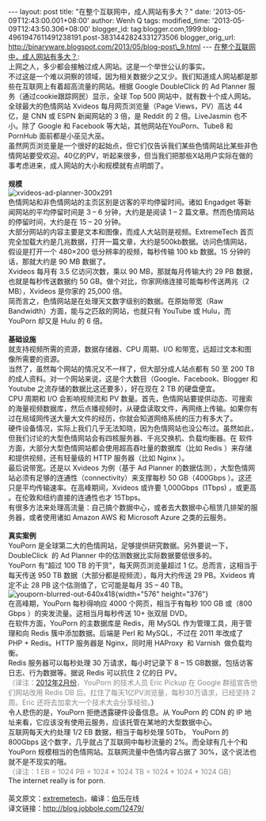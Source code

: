 --- layout: post title: "在整个互联网中，成人网站有多大？" date:
'2013-05-09T12:43:00.001+08:00' author: Wenh Q tags: modified\_time:
'2013-05-09T12:43:50.306+08:00' blogger\_id:
tag:blogger.com,1999:blog-4961947611491238191.post-3831442824331273506
blogger\_orig\_url:
http://binaryware.blogspot.com/2013/05/blog-post\_9.html ---
[在整个互联网中，成人网站有多大？](http://www.oschina.net/news/40343/porn-site):\
上网之人，多少都会接触过成人网站。这是一个举世公认的事实。\
不过这是一个难以洞察的领域，因为相关数据少之又少。我们知道成人网站都是那些在互联网上有着超高流量的网站。根据
Google DoubleClick 的 Ad Planner 服务（通过cookie跟踪网民）显示，全球
Top 500 网站中，就有数十个成人网站。全球最大的色情网站 Xvideos
每月网页浏览量（Page Views，PV）高达 44 亿，是 CNN 或 ESPN 新闻网站的 3
倍，是 Reddit 的 2 倍。LiveJasmin 也不小。除了 Google 和 Facebook
等大站，其他网站在YouPorn、Tube8 和 PornHub 面前都是小巫见大巫。\
虽然网页浏览量是一个很好的起始点，但它们仅告诉我们某些色情网站比某些非色情网站要受欢迎。40亿的PV，听起来很多，但当我们把那些X站用户实际在做的事考虑进来，成人网站的大小和规模就有点明朗了。\
\
**规模**\
![](http://static.oschina.net/uploads/img/201305/09071023_Fg8A.jpg "xvideos-ad-planner-300x291")\
色情网站和非色情网站的主页区别是访客的平均停留时间。诸如 Engadget
等新闻网站的平均停留时间是 3 – 6 分钟，大约是是阅读 1 – 2
篇文章。然而色情网站的停留时间，大约是在 15 – 20 分钟。\
大部分网站的内容主要是文本和图像，而成人大站则是视频。ExtremeTech
首页完全加载大约是几兆数据，打开一篇文章，大约是500kb数据。访问色情网站，假设是打开一个
480×200 低分辨率的视频，每秒传输 100 kb 数据。15 分钟的话，那就大约是 90
MB 数据了。\
Xvideos 每月有 3.5 亿访问次数，乘以 90 MB，那就每月传输大约 29 PB
数据，也就是每秒传送数据约 50
GB。做个对比，你家网络连接可能每秒传送两兆（2 MB），Xvideos 是你家的
25,000 倍。\
简而言之，色情网站是在处理天文数字级别的数据。在原始带宽（Raw
Bandwidth）方面，能与之匹敌的网站，也就只有 YouTube 或 Hulu，而 YouPorn
却又是 Hulu 的 6 倍。\
\
**基础设施**\
就支持视频所需的资源，数据存储器、CPU 周期、I/O
和带宽，远超过文本和图像所需要的资源。\
当然了，虽然每个网站的情况又不一样了，但大部分成人站点都有 50 至 200 TB
的成人资料。对一个网站来说，这是个大数目（Google、Facebook、Blogger 和
Youtube 之流存储的数据比这还要多），好在现在 2 TB 的硬盘便宜。\
CPU 周期和 I/O 会影响视频流和 PV
数量。首先，色情网站要提供动态、可搜索的海量视频数据库，然后点播视频时，从硬盘读取文件，再网络上传输。如果你有过在局域网传送大量大文件的经历，你就会知道网络系统的压力有多大了。\
硬件设备情况，实际上我们几乎无法知晓，因为色情网站也没公布过。虽然如此，但我们讨论的大型色情网站会有四核服务器、千兆交换机、负载均衡器。在
软件方面，大部分大型色情网站都会使用超高吞吐量的数据库（比如 Redis
）来存储和提供视频，还有轻量级的 HTTP 服务器（比如 Nginx ）。\
最后说带宽。还是以 Xvideos 为例（基于 Ad Planner
的数据估测），大型色情网站必须有足够的连通性（connectivity）来支撑每秒
50 GB（400Gbps ）。这还只是平均传输速率。在高峰期间，Xvideos 或许要
1,000Gbps  (1Tbps) ，或更高 。在伦敦和纽约直接的连通性也才 15Tbps。\
有很多方法来处理高流量：自己搞个数据中心，或者去大数据中心租赁几排架的服务器，或者使用诸如
Amazon AWS 和 Microsoft Azure 之类的云服务。\
\
**真实案例**\
YouPorn
是全球第二大的色情网站，足够提供研究数据。另外要说一下，DoubleClick  的
Ad Planner 中的估测数据比实际数据要低很多的。\
YouPorn 有“超过 100 TB 的干货”，每天网页浏览量超过 1
亿。总而言，这相当于每天传送 950 TB
数据（大部分都是视频流），每月大约传送 29 PB。Xvideos 肯定不止 28 PB
这个估测值了，它可能是每月 35 – 40 TB。\
![](http://static.oschina.net/uploads/img/201305/09071023_2tCW.jpg "youporn-blurred-out-640x418"){width="576"
height="376"}\
在高峰期，YouPorn 每秒得响应 4000 个网页，相当于有每秒 100 GB 或（800
Gbps ）的突发流量。这相当月每秒传送 10+ 张双层 DVD。\
在软件方面，YouPorn 的主数据库是 Redis，用 MySQL
作为管理工具，用于管理和向 Redis 簇中添加数据。后端是 Perl 和
MySQL，不过在 2011 年改成了 PHP + Redis。HTTP 服务器是 Nginx，同时用
HAProxy  和 Varnish  做负载均衡。\
Redis 服务器可以每秒处理 30 万请求，每小时记录下 8 – 15
GB数据，包括访客日志、行为数据等。据说 Redis 可以抗住 2 亿的日 PV。\
<span style="color: #888888;">（译注：[<span
style="text-decoration: underline;">2012年2月份</span>](http://weibo.com/2093492691/y5RYllNfP)，YouPorn
的技术人员 Eric Pickup 在 Google 群组宣告他们网站改用 Redis DB
后。扛住了每天1亿PV浏览量，每秒30万请求，已经坚持 2 周。Eric
还将去加拿大一个技术大会分享经验。</span>）\
令人悲伤的是，YouPorn 拒绝透露硬件设备信息。从 YouPorn 的 CDN 的 IP
地址来看，它应该没有使用云服务，应该托管在某地的大型数据中心。\
互联网每天大约处理 1/2 EB 数据，相当于每秒处理 50Tb， YouPorn 的 800Gbps
这个数字，几乎就占了互联网中每秒流量的 2%。而全球有几十个和 YouPorn
规模相当的色情网站。互联网流量中色情内容占据了
30%，这个说法也就不是不现实的哦。\
<span style="color: #888888;">（译注：1 EB = 1024 PB = 1024 \* 1024 TB =
1024 \* 1024 \* 1024 GB）</span>\
The internet really is for porn.\
\
英文原文：[extremetech](http://www.extremetech.com/computing/123929-just-how-big-are-porn-sites)，编译：[伯乐](http://www.jobbole.com/ "伯乐在线")在线\
译文链接：<http://blog.jobbole.com/12479/>
